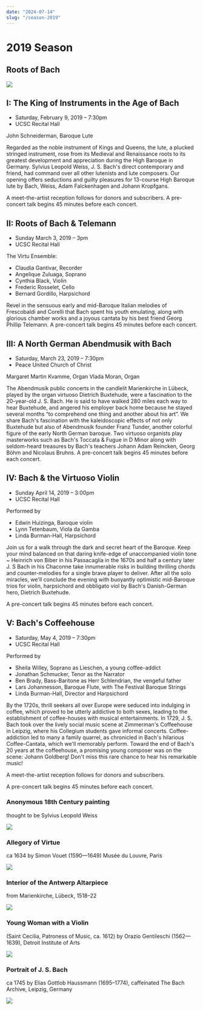 ```yaml
---
date: "2024-07-14"
slug: "/season-2019"
---
```


# 2019 Season

## Roots of Bach

![](season-2019-img00.jpg)

## I: The King of Instruments in the Age of Bach

* Saturday, February 9, 2019 – 7:30pm
* UCSC Recital Hall

John Schneiderman, Baroque Lute

Regarded as the noble instrument of Kings and Queens, the lute, a plucked stringed instrument, rose from its Medieval and Renaissance roots to its greatest development and appreciation during the High Baroque in Germany. Sylvius Leopold Weiss, J. S. Bach's direct contemporary and friend, had command over all other lutenists and lute composers. Our opening offers seductions and guilty pleasures for 13-course High Baroque lute by Bach, Weiss, Adam Falckenhagen and Johann Kropfgans.

A meet-the-artist reception follows for donors and subscribers.
A pre-concert talk begins 45 minutes before each concert.

## II: Roots of Bach & Telemann

* Sunday March 3, 2019 – 3pm
* UCSC Recital Hall

The Virtu Ensemble:
* Claudia Gantivar, Recorder
* Angelique Zuluaga, Soprano
* Cynthia Black, Violin
* Frederic Rosselet, Cello
* Bernard Gordillo, Harpsichord

Revel in the sensuous early and mid-Baroque Italian melodies of Frescobaldi and Corelli that Bach spent his youth emulating, along with glorious chamber works and a joyous cantata by his best friend Georg Phillip Telemann.
A pre-concert talk begins 45 minutes before each concert.

## III: A North German Abendmusik with Bach
* Saturday, March 23, 2019 – 7:30pm
* Peace United Church of Christ

Margaret Martin Kvamme, Organ
Vlada Moran, Organ

The Abendmusik public concerts in the candlelit Marienkirche in Lübeck, played by the organ virtuoso Dietrich Buxtehude, were a fascination to the 20-year-old J. S. Bach. He is said to have walked 280 miles each way to hear Buxtehude, and angered his employer back home because he stayed several months “to comprehend one thing and another about his art”. We share Bach's fascination with the kaleidoscopic effects of not only Buxtehude but also of Abendmusik founder Franz Tunder, another colorful figure of the early North German baroque. Two virtuoso organists play masterworks such as Bach's Toccata & Fugue in D Minor along with seldom-heard treasures by Bach's teachers Johann Adam Reincken, Georg Böhm and Nicolaus Bruhns.
A pre-concert talk begins 45 minutes before each concert.

## IV: Bach & the Virtuoso Violin

* Sunday April 14, 2019 –  3:00pm
* UCSC Recital Hall

Performed by
* Edwin Huizinga, Baroque violin
* Lynn Tetenbaum, Viola da Gamba
* Linda Burman-Hall, Harpsichord
 
Join us for a walk through the dark and secret heart of the Baroque. Keep your mind balanced on that daring knife-edge of unaccompanied violin tone ~ Heinrich von Biber in his Passacaglia in the 1670s and half a century later J. S Bach in his Chaconne take innumerable risks in building thrilling chords and counter-melodies for a single brave player to deliver. After all the solo miracles, we'll conclude the evening with buoyantly optimistic mid-Baroque trios for violin, harpsichord and obbligato viol by Bach's Danish-German hero, Dietrich Buxtehude.
 
 
A pre-concert talk begins 45 minutes before each concert.
 
## V: Bach's Coffeehouse

* Saturday, May 4, 2019 – 7:30pm
* UCSC Recital Hall 

Performed by
* Sheila Willey, Soprano as Lieschen, a young coffee-addict
* Jonathan Schmucker, Tenor as the Narrator
* Ben Brady, Bass-Baritone as Herr Schlendrian, the vengeful father
* Lars Johannesson, Baroque Flute, with The Festival Baroque Strings
* Linda Burman-Hall, Director and Harpsichord
 

By the 1720s, thrill seekers all over Europe were seduced into indulging in coffee, which proved to be utterly addictive to both sexes, leading to the establishment of coffee-houses with musical entertainments. In 1729, J. S. Bach took over the lively social music scene at Zimmerman's Coffeehouse in Leipzig, where his Collegium students gave informal concerts. Coffee-addiction led to many a family quarrel, as chronicled in Bach's hilarious Coffee-Cantata, which we'll memorably perform. Toward the end of Bach's 20 years at the coffeehouse, a promising young composer was on the scene: Johann Goldberg! Don't miss this rare chance to hear his remarkable music!

A meet-the-artist reception follows for donors and subscribers.
 
A pre-concert talk begins 45 minutes before each concert.

### Anonymous 18th Century painting

thought to be Sylvius Leopold Weiss

![](season-2019-img2.png)

### Allegory of Virtue

ca 1634 by Simon Vouet (1590—1649) Musée du Louvre, Paris

![](season-2019-img3.png)

### Interior of the Antwerp Altarpiece

from Marienkirche, Lübeck, 1518–22
 
![](season-2019-img4.png)
 
### Young Woman with a Violin 

(Saint Cecilia, Patroness of Music, ca. 1612) by Orazio Gentileschi (1562—1639), Detroit Institute of Arts
 
![](season-2019-img5.png)

### Portrait of J. S. Bach

ca 1745 by Elias Gottlob Haussmann (1695–1774), caffeinated The Bach Archive, Leipzig, Germany


![](season-2019-img6.png)